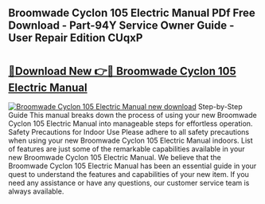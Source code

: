 ## Broomwade Cyclon 105 Electric Manual PDf Free Download - Part-94Y Service Owner Guide - User Repair Edition CUqxP

# <h2><a href="http://bc73586.oget.top/?id=Broomwade+Cyclon+105+Electric+Manual">🔗Download New 👉🔴 Broomwade Cyclon 105 Electric Manual</a></h2>

[![Broomwade Cyclon 105 Electric Manual new download](https://i.imgur.com/5g1atiW.png)](http://bc73586.oget.top/?id=Broomwade+Cyclon+105+Electric+Manual)
Step-by-Step Guide This manual breaks down the process of using your new Broomwade Cyclon 105 Electric Manual into manageable steps for effortless operation. Safety Precautions for Indoor Use Please adhere to all safety precautions when using your new Broomwade Cyclon 105 Electric Manual indoors. List of features are just some of the remarkable capabilities available in your new Broomwade Cyclon 105 Electric Manual. We believe that the Broomwade Cyclon 105 Electric Manual has been an essential guide in your quest to understand the features and capabilities of your new item. If you need any assistance or have any questions, our customer service team is always available.
